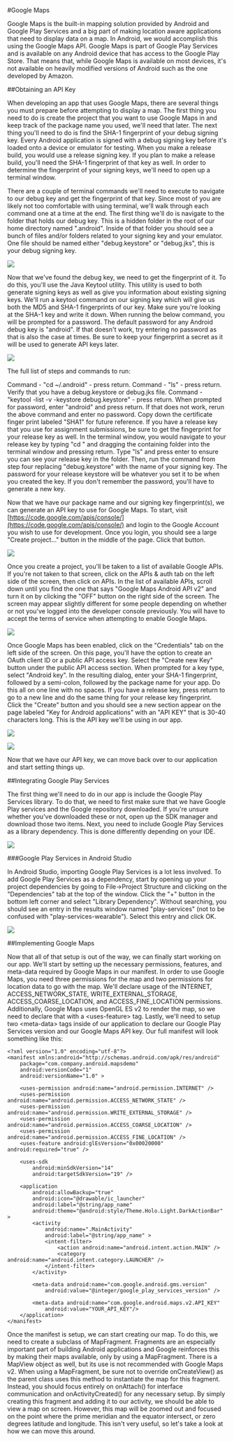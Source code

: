 #Google Maps

Google Maps is the built-in mapping solution provided by Android and Google Play Services and a big part of making location aware applications that need to display data on a map. In Android, we would accomplish this using the Google Maps API. Google Maps is part of Google Play Services and is available on any Android device that has access to the Google Play Store. That means that, while Google Maps is available on most devices, it's not available on heavily modified versions of Android such as the one developed by Amazon.

##Obtaining an API Key

When developing an app that uses Google Maps, there are several things you must prepare before attempting to display a map. The first thing you need to do is create the project that you want to use Google Maps in and keep track of the package name you used, we'll need that later. The next thing you'll need to do is find the SHA-1 fingerprint of your debug signing key. Every Android application is signed with a debug signing key before it's loaded onto a device or emulator for testing. When you make a release build, you would use a release signing key. If you plan to make a release build, you'll need the SHA-1 fingerprint of that key as well. In order to determine the fingerprint of your signing keys, we'll need to open up a terminal window.

There are a couple of terminal commands we'll need to execute to navigate to our debug key and get the fingerprint of that key. Since most of you are likely not too comfortable with using terminal, we'll walk through each command one at a time at the end. The first thing we'll do is navigate to the folder that holds our debug key. This is a hidden folder in the root of our home directory named ".android". Inside of that folder you should see a bunch of files and/or folders related to your signing key and your emulator. One file should be named either "debug.keystore" or "debug.jks", this is your debug signing key.

![](maps_key_1.png)

Now that we've found the debug key, we need to get the fingerprint of it. To do this, you'll use the Java Keytool utility. This utility is used to both generate signing keys as well as give you information about existing signing keys. We'll run a keytool command on our signing key which will give us both the MD5 and SHA-1 fingerprints of our key. Make sure you're looking at the SHA-1 key and write it down. When running the below command, you will be prompted for a password. The default password for any Android debug key is "android". If that doesn't work, try entering no password as that is also the case at times. Be sure to keep your fingerprint a secret as it will be used to generate API keys later.

![](maps_key_2.png)

The full list of steps and commands to run:

Command - "cd ~/.android" - press return.
Command - "ls" - press return.
Verify that you have a debug.keystore or debug.jks file.
Command - "keytool -list -v -keystore debug.keystore" - press return.
When prompted for password, enter "android" and press return. If that does not work, rerun the above command and enter no password.
Copy down the certificate finger print labeled "SHA1" for future reference.
If you have a release key that you use for assignment submissions, be sure to get the fingerprint for your release key as well. In the terminal window, you would navigate to your release key by typing "cd " and dragging the containing folder into the terminal window and pressing return. Type "ls" and press enter to ensure you can see your release key in the folder. Then, run the command from step four replacing "debug.keystore" with the name of your signing key. The password for your release keystore will be whatever you set it to be when you created the key. If you don't remember the password, you'll have to generate a new key.

Now that we have our package name and our signing key fingerprint(s), we can generate an API key to use for Google Maps. To start, visit [https://code.google.com/apis/console/](https://code.google.com/apis/console/) and login to the Google Account you wish to use for development. Once you login, you should see a large "Create project..." button in the middle of the page. Click that button.

![](google_console.png)

Once you create a project, you'll be taken to a list of available Google APIs. If you're not taken to that screen, click on the APIs & auth tab on the left side of the screen, then click on APIs. In the list of available APIs, scroll down until you find the one that says "Google Maps Android API v2" and turn it on by clicking the "OFF" button on the right side of the screen. The screen may appear slightly different for some people depending on whether or not you've logged into the developer console previously. You will have to accept the terms of service when attempting to enable Google Maps.

![](console_maps.png)

Once Google Maps has been enabled, click on the "Credentials" tab on the left side of the screen. On this page, you'll have the option to create an OAuth client ID or a public API access key. Select the "Create new Key" button under the public API access section. When prompted for a key type, select "Android key". In the resulting dialog, enter your SHA-1 fingerprint, followed by a semi-colon, followed by the package name for your app. Do this all on one line with no spaces. If you have a release key, press return to go to a new line and do the same thing for your release key fingerprint. Click the "Create" button and you should see a new section appear on the page labeled "Key for Android applications" with an "API KEY" that is 30-40 characters long. This is the API key we'll be using in our app.

![](maps_key_3.png)

![](maps_key_4.png)

Now that we have our API key, we can move back over to our application and start setting things up.

##Integrating Google Play Services

The first thing we'll need to do in our app is include the Google Play Services library. To do that, we need to first make sure that we have Google Play services and the Google repository downloaded. If you're unsure whether you've downloaded these or not, open up the SDK manager and download those two items. Next, you need to include Google Play Services as a library dependency. This is done differently depending on your IDE.

![](play_services_sdk.png)

###Google Play Services in Android Studio

In Android Studio, importing Google Play Services is a lot less involved. To add Google Play Services as a dependency, start by opening up your project dependencies by going to File->Project Structure and clicking on the "Dependencies" tab at the top of the window. Click the "+" button in the bottom left corner and select "Library Dependency". Without searching, you should see an entry in the results window named "play-services" (not to be confused with "play-services-wearable"). Select this entry and click OK.

![](play_services_android_studio.png)

##Implementing Google Maps

Now that all of that setup is out of the way, we can finally start working on our app. We'll start by setting up the necessary permissions, features, and meta-data required by Google Maps in our manifest. In order to use Google Maps, you need three permissions for the map and two permissions for location data to go with the map. We'll declare usage of the INTERNET, ACCESS_NETWORK_STATE, WRITE_EXTERNAL_STORAGE, ACCESS_COARSE_LOCATION, and ACCESS_FINE_LOCATION permissions. Additionally, Google Maps uses OpenGL ES v2 to render the map, so we need to declare that with a &lt;uses-feature&gt; tag. Lastly, we'll need to setup two &lt;meta-data&gt; tags inside of our application to declare our Google Play Services version and our Google Maps API key. Our full manifest will look something like this:

```
<?xml version="1.0" encoding="utf-8"?>
<manifest xmlns:android="http://schemas.android.com/apk/res/android"
    package="com.company.android.mapsdemo"
    android:versionCode="1"
    android:versionName="1.0" >

    <uses-permission android:name="android.permission.INTERNET" />
    <uses-permission android:name="android.permission.ACCESS_NETWORK_STATE" />
    <uses-permission android:name="android.permission.WRITE_EXTERNAL_STORAGE" />
    <uses-permission android:name="android.permission.ACCESS_COARSE_LOCATION" />
    <uses-permission android:name="android.permission.ACCESS_FINE_LOCATION" />
    <uses-feature android:glEsVersion="0x00020000" android:required="true" />

    <uses-sdk
        android:minSdkVersion="14"
        android:targetSdkVersion="19" />

    <application
        android:allowBackup="true"
        android:icon="@drawable/ic_launcher"
        android:label="@string/app_name"
        android:theme="@android:style/Theme.Holo.Light.DarkActionBar" >
        <activity
            android:name=".MainActivity"
            android:label="@string/app_name" >
            <intent-filter>
                <action android:name="android.intent.action.MAIN" />
                <category android:name="android.intent.category.LAUNCHER" />
            </intent-filter>
        </activity>

        <meta-data android:name="com.google.android.gms.version" 
            android:value="@integer/google_play_services_version" />

        <meta-data android:name="com.google.android.maps.v2.API_KEY" 
            android:value="YOUR_API_KEY"/>
    </application>
</manifest>
```

Once the manifest is setup, we can start creating our map. To do this, we need to create a subclass of MapFragment. Fragments are an especially important part of building Android applications and Google reinforces this by making their maps available, only by using a MapFragment. There is a MapView object as well, but its use is not recommended with Google Maps v2. When using a MapFragment, be sure not to override onCreateView() as the parent class uses this method to instantiate the map for this fragment. Instead, you should focus entirely on onAttach() for interface communication and onActivityCreated() for any necessary setup. By simply creating this fragment and adding it to our activity, we should be able to view a map on screen. However, this map will be zoomed out and focused on the point where the prime meridian and the equator intersect, or zero degrees latitude and longitude. This isn't very useful, so let's take a look at how we can move this around.

